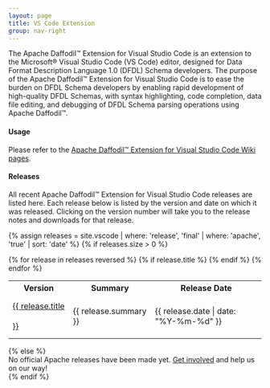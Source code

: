 ```yaml
---
layout: page
title: VS Code Extension
group: nav-right
---
```

<!--
{% comment %}
Licensed to the Apache Software Foundation (ASF) under one or more
contributor license agreements.  See the NOTICE file distributed with
this work for additional information regarding copyright ownership.
The ASF licenses this file to you under the Apache License, Version 2.0
(the "License"); you may not use this file except in compliance with
the License.  You may obtain a copy of the License at

http://www.apache.org/licenses/LICENSE-2.0

Unless required by applicable law or agreed to in writing, software
distributed under the License is distributed on an "AS IS" BASIS,
WITHOUT WARRANTIES OR CONDITIONS OF ANY KIND, either express or implied.
See the License for the specific language governing permissions and
limitations under the License.
{% endcomment %}
-->

The Apache Daffodil™ Extension for Visual Studio Code is an extension to the Microsoft® Visual Studio Code (VS Code) editor, designed for Data Format Description Language 1.0 (DFDL) Schema developers. The purpose of the Apache Daffodil™ Extension for Visual Studio Code is to ease the burden on DFDL Schema developers by enabling rapid development of high-quality DFDL Schemas, with syntax highlighting, code completion, data file editing, and debugging of DFDL Schema parsing operations using Apache Daffodil™.

#### Usage

Please refer to the [Apache Daffodil™ Extension for Visual Studio Code Wiki pages](https://github.com/apache/daffodil-vscode/wiki).

#### Releases

All recent Apache Daffodil™ Extension for Visual Studio Code releases are listed here. Each release below is listed by the version and date on which it was released. Clicking on the version number will take you to the release notes and downloads for that release.

{% assign releases = site.vscode  | where: 'release', 'final' | where: 'apache', 'true' | sort: 'date' %}
{% if releases.size > 0 %}
<table class="table">
    <tr>
        <th class="col-md-1">Version</th>
        <th>Summary</th>
        <th class="col-md-2 text-right">Release&nbsp;Date</th>
    </tr>
    {% for release in releases reversed %}
        {% if release.title %}
            <tr>
                <td style="vertical-align: middle; line-height: 2.5em;" class="col-md-1"><a href="{{ release.url | prepend: site.baseurl }}">{{ release.title }}</a></td>
                <td style="vertical-align: middle;">{{ release.summary }}</td>
                <td style="vertical-align: middle;" class="col-md-2 text-right">{{ release.date | date: "%Y-%m-%d" }}</td>
            </tr>
        {% endif %}
    {% endfor %}
</table>
{% else %}
<div class="alert alert-warning">
No official Apache releases have been made yet. <a href="/community">Get involved</a> and help us on our way!
</div>
{% endif %}

